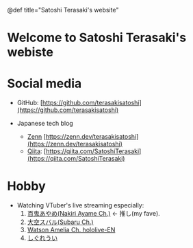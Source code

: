 @def title="Satoshi Terasaki's website"

# Welcome to Satoshi Terasaki's webiste

<!--

```julia:welcome
#hideall
using Luxor

@svg begin
    fontsize(25)
    fontface("Zapfino")
    text("Welcome to Satoshi Terasaki's website", halign=:center, valign=:middle)
end 600 200 joinpath(@OUTPUT, "welcome")

```

\fig{welcome.svg}

-->

# Social media

- GitHub: [https://github.com/terasakisatoshi](https://github.com/terasakisatoshi)

- Japanese tech blog
    - [Zenn](https://zenn.dev/) [https://zenn.dev/terasakisatoshi](https://zenn.dev/terasakisatoshi)
    - [Qiita](https://qiita.com/): [https://qiita.com/SatoshiTerasaki](https://qiita.com/SatoshiTerasaki)

# Hobby

- Watching VTuber's live streaming especially:
  1. [百鬼あやめ(Nakiri Ayame Ch.)](https://www.youtube.com/channel/UC7fk0CB07ly8oSl0aqKkqFg) $\leftarrow$ 推し(my fave).
  1. [大空スバル(Subaru Ch.)](https://www.youtube.com/channel/UCvzGlP9oQwU--Y0r9id_jnA)
  1. [Watson Amelia Ch. hololive-EN](https://www.youtube.com/channel/UCyl1z3jo3XHR1riLFKG5UAg)
  1. [しぐれうい](https://www.youtube.com/channel/UCt30jJgChL8qeT9VPadidSw)
